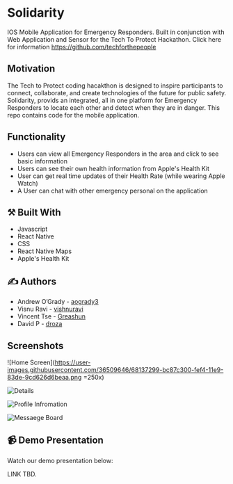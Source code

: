 #  Solidarity

IOS Mobile Application for Emergency Responders. Built in conjunction with Web Application and Sensor for the Tech To Protect Hackathon. Click here for information https://github.com/techforthepeople

## Motivation

The Tech to Protect coding hacakthon is designed to inspire participants to connect, collaborate, and create technologies of the future for public safety. Solidarity, provids an integrated, all in one platform for Emergency Responders to locate each other and detect when they are in danger. This repo contains code for the mobile application.

## Functionality

* Users can view all Emergency Responders in the area and click to see basic information
* Users can see their own health information from Apple's Health Kit
* User can get real time updates of their Health Rate (while wearing Apple Watch) 
* A User can chat with other emergency personal on the application

## :hammer_and_pick: Built With

* Javascript
* React Native
* CSS
* React Native Maps
* Apple's Health Kit

## :writing_hand: Authors

* Andrew O’Grady - [aogrady3](https://github.com/aogrady3)
* Visnu Ravi - [vishnuravi](https://github.com/vishnuravi)
* Vincent Tse - [Greashun](https://github.com/Greashun)
* David P - [droza](https://github.com/droza)

## Screenshots

![Home Screen](https://user-images.githubusercontent.com/36509646/68137299-bc87c300-fef4-11e9-83de-9cd626d6beaa.png =250x)

![Details](https://user-images.githubusercontent.com/36509646/68137375-dfb27280-fef4-11e9-885a-0c19470cafa1.png)

![Profile Infromation](https://user-images.githubusercontent.com/36509646/68137429-f6f16000-fef4-11e9-88cf-ffa798fa3718.png)

![Messaege Board](https://user-images.githubusercontent.com/36509646/68137461-0670a900-fef5-11e9-8533-e232979709e3.png)



## :video_camera: Demo Presentation

Watch our demo presentation below:

LINK TBD.

